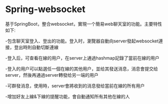# Spring-websocket
  基于SpringBoot，整合websocket，實現一个簡易web聊天室的功能。主要特性如下:
  
  -包含聊天室登入、登出的功能。登入时，瀏覽器自動向server發起websocket連接，登出時則自動切斷連線
  
  -登入后，可查看在線的用户，在server上通過hashmap記錄了當前在線的用户
  
  -登入的用户可以點選任一個在線的其他用户，並给其發送消息，消息會提交给server，然後再通過server轉發给另一端的用户
  
  -可群發消息，使用時，server會將收到的消息發给當前在線的所有用户
  
  -增加好友上線&下線的提醒功能，會自動通知所有其他在線的人
  
  
  
